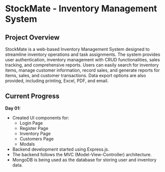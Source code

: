 # StockMate - Inventory Management System

## Project Overview

StockMate is a web-based Inventory Management System designed to streamline inventory operations and task assignments. The system provides user authentication, inventory management with CRUD functionalities, sales tracking, and comprehensive reports. Users can easily search for inventory items, manage customer information, record sales, and generate reports for items, sales, and customer transactions. Data export options are also provided, including printing, Excel, PDF, and email.

## Current Progress

**Day 01:**

- Created UI components for:
  - Login Page
  - Register Page
  - Inventory Page
  - Customers Page
  - Modals
- Backend development started using Express.js.
- The backend follows the MVC (Model-View-Controller) architecture.
- MongoDB is being used as the database for storing user and inventory data.
